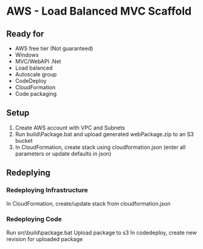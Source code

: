 AWS - Load Balanced MVC Scaffold
================================

Ready for
---------
- AWS free tier (Not guaranteed)
- Windows 
- MVC/WebAPI .Net
- Load balanced
- Autoscale group 
- CodeDeploy
- CloudFormation
- Code packaging

Setup
-----

1. Create AWS account with VPC and Subnets
2. Run build\Package.bat and upload generated webPackage.zip to an S3 bucket
3. In CloudFormation, create stack using cloudformation.json (enter all parameters or update defaults in json)

Redeplying
----------

### Redeploying Infrastructure

In CloudFormation, create/update stack from cloudformation.json

### Redeploying Code

Run src\build\package.bat
Upload package to s3
In codedeploy, create new revision for uploaded package
